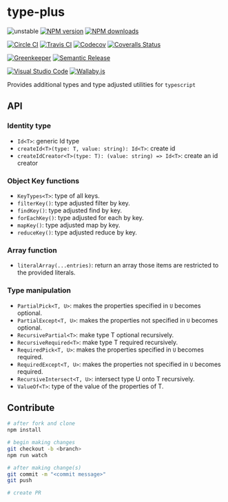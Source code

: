 # type-plus

![unstable][unstable-image]
[![NPM version][npm-image]][npm-url]
[![NPM downloads][downloads-image]][downloads-url]

[![Circle CI][circleci-image]][circleci-url]
[![Travis CI][travis-image]][travis-url]
[![Codecov][codecov-image]][codecov-url]
[![Coveralls Status][coveralls-image]][coveralls-url]

[![Greenkeeper][greenkeeper-image]][greenkeeper-url]
[![Semantic Release][semantic-release-image]][semantic-release-url]

[![Visual Studio Code][vscode-image]][vscode-url]
[![Wallaby.js][wallaby-image]][wallaby-url]

Provides additional types and type adjusted utilities for `typescript`

## API

### Identity type

- `Id<T>`: generic Id type
- `createId<T>(type: T, value: string): Id<T>`: create id
- `createIdCreator<T>(type: T): (value: string) => Id<T>`: create an id creator

### Object Key functions

- `KeyTypes<T>`: type of all keys.
- `filterKey()`: type adjusted filter by key.
- `findKey()`: type adjusted find by key.
- `forEachKey()`: type adjusted for each by key.
- `mapKey()`: type adjusted map by key.
- `reduceKey()`: type adjusted reduce by key.

### Array function

- `literalArray(...entries)`: return an array those items are restricted to the provided literals.

### Type manipulation

- `PartialPick<T, U>`: makes the properties specified in `U` becomes optional.
- `PartialExcept<T, U>`: makes the properties not specified in `U` becomes optional.
- `RecursivePartial<T>`: make type T optional recursively.
- `RecursiveRequired<T>`: make type T required recursively.
- `RequiredPick<T, U>`: makes the properties specified in `U` becomes required.
- `RequiredExcept<T, U>`: makes the properties not specified in `U` becomes required.
- `RecursiveIntersect<T, U>`: intersect type U onto T recursively.
- `ValueOf<T>`: type of the value of the properties of T.

## Contribute

```sh
# after fork and clone
npm install

# begin making changes
git checkout -b <branch>
npm run watch

# after making change(s)
git commit -m "<commit message>"
git push

# create PR
```

[circleci-image]: https://circleci.com/gh/unional/type-plus/tree/master.svg?style=shield
[circleci-url]: https://circleci.com/gh/unional/type-plus/tree/master
[codecov-image]: https://codecov.io/gh/unional/type-plus/branch/master/graph/badge.svg
[codecov-url]: https://codecov.io/gh/unional/type-plus
[coveralls-image]: https://coveralls.io/repos/github/unional/type-plus/badge.svg
[coveralls-url]: https://coveralls.io/github/unional/type-plus
[downloads-image]: https://img.shields.io/npm/dm/type-plus.svg?style=flat
[downloads-url]: https://npmjs.org/package/type-plus
[greenkeeper-image]: https://badges.greenkeeper.io/unional/type-plus.svg
[greenkeeper-url]: https://greenkeeper.io/
[npm-image]: https://img.shields.io/npm/v/type-plus.svg?style=flat
[npm-url]: https://npmjs.org/package/type-plus
[semantic-release-image]: https://img.shields.io/badge/%20%20%F0%9F%93%A6%F0%9F%9A%80-semantic--release-e10079.svg
[semantic-release-url]: https://github.com/semantic-release/semantic-release
[travis-image]: https://img.shields.io/travis/unional/type-plus/master.svg?style=flat
[travis-url]: https://travis-ci.org/unional/type-plus?branch=master
[unstable-image]: https://img.shields.io/badge/stability-unstable-yellow.svg
[vscode-image]: https://img.shields.io/badge/vscode-ready-green.svg
[vscode-url]: https://code.visualstudio.com/
[wallaby-image]: https://img.shields.io/badge/wallaby.js-configured-green.svg
[wallaby-url]: https://wallabyjs.com
